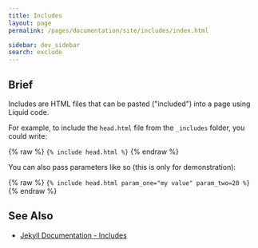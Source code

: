 ```yaml
---
title: Includes
layout: page
permalink: /pages/documentation/site/includes/index.html

sidebar: dev_sidebar
search: exclude
---
```


## Brief

Includes are HTML files that can be pasted ("included") into a page using Liquid code.

For example, to include the `head.html` file from the `_includes` folder, you could write:

{% raw %}
`{% include head.html %}`
{% endraw %}

You can also pass parameters like so (this is only for demonstration):

{% raw %}
`{% include head.html param_one="my value" param_two=20 %}`
{% endraw %}

## See Also
* [Jekyll Documentation - Includes](https://jekyllrb.com/docs/includes/)